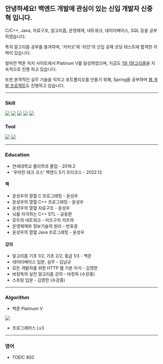 ## 안녕하세요! 백엔드 개발에 관심이 있는 신입 개발자 신중혁 입니다.

C/C++, Java, 자료구조, 알고리즘, 운영체제, 네트워크, 데이터베이스, SQL 등을 공부하였습니다. 

특히 알고리즘 공부를 즐겨하며, '카카오'와 '라인'의 신입 공채 코딩 테스트에 합격한 이력이 있습니다. 

얼마전 백준 저지 사이트에서 Platinum V를 달성하였으며, 지금도 [1일 1알고리즘](https://github.com/Joshua-Shin/Algorithm-BaekJoon)을 지속적으로 진행 하고 있습니다.

또한 본격적인 실무 기술을 익히고 포트폴리오를 만들기 위해, Spring을 공부하며 [웹 개발 프로젝트](https://github.com/Joshua-Shin/hello-spring)도 진행하고 있습니다.


-------

### Skill
<img src="https://img.shields.io/badge/C++-00599C?style=for-the-badge&logo=cplusplus&logoColor=white"/> <img src="https://img.shields.io/badge/JAVA-007396?style=for-the-badge&logo=java&logoColor=white"> <img src="https://img.shields.io/badge/Spring-6DB33F?style=for-the-badge&logo=Spring&logoColor=white"> <img src="https://img.shields.io/badge/Spring Boot-6DB33F?style=for-the-badge&logo=SpringBoot&logoColor=white"> <img src="https://img.shields.io/badge/mysql-4479A1?style=for-the-badge&logo=mysql&logoColor=white">

### Tool
<img src="https://img.shields.io/badge/VSCode-007ACC?style=for-the-badge&logo=visualstudiocode&logoColor=white"/> <img src="https://img.shields.io/badge/IntelliJ-000000?style=for-the-badge&logo=intellijidea&logoColor=white"/>

-------

### Education
- 연세대학교 물리학과 졸업 - 2019.2
- '우아한 테크 코스' 백엔드 5기 프리코스 - 2022.12

#### 책
- 윤성우의 열혈 C 프로그래밍 - 윤성우
- 윤성우의 열혈 C++ 프로그래밍 - 윤성우
- 윤성우의 열혈 자료구조 - 윤성우
- 뇌를 자극하는 C++ STL - 공동환
- 모두의 네트워크 - 미즈구치 카츠야
- 운영체제와 정보기술의 원리 - 반효경
- 윤성우의 열혈 Java 프로그래밍 - 윤성우
#### 강의
- 알고리즘 기초 1/2, 기초 2/2, 중급 1/3 - 백준
- 데이터베이스 입문, 실무 - 김남규
- 모든 개발자를 위한 HTTP 웹 기본 지식 - 김영한
- 바킹독의 실전 알고리즘 강의 - 바킹독 (수강중)
- 스프링 입문 - 김영한 (수강중)


-------

### Algorithm
- 백준 Platinum V
<img src="http://mazassumnida.wtf/api/v2/generate_badge?boj=sjh910805">

- 프로그래머스 Lv3

-------

### 영어
- TOEIC 800

